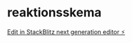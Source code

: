 # reaktionsskema

[Edit in StackBlitz next generation editor ⚡️](https://stackblitz.com/~/github.com/kongseb/reaktionsskema)